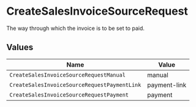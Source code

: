 # CreateSalesInvoiceSourceRequest

The way through which the invoice is to be set to paid.


## Values

| Name                                         | Value                                        |
| -------------------------------------------- | -------------------------------------------- |
| `CreateSalesInvoiceSourceRequestManual`      | manual                                       |
| `CreateSalesInvoiceSourceRequestPaymentLink` | payment-link                                 |
| `CreateSalesInvoiceSourceRequestPayment`     | payment                                      |